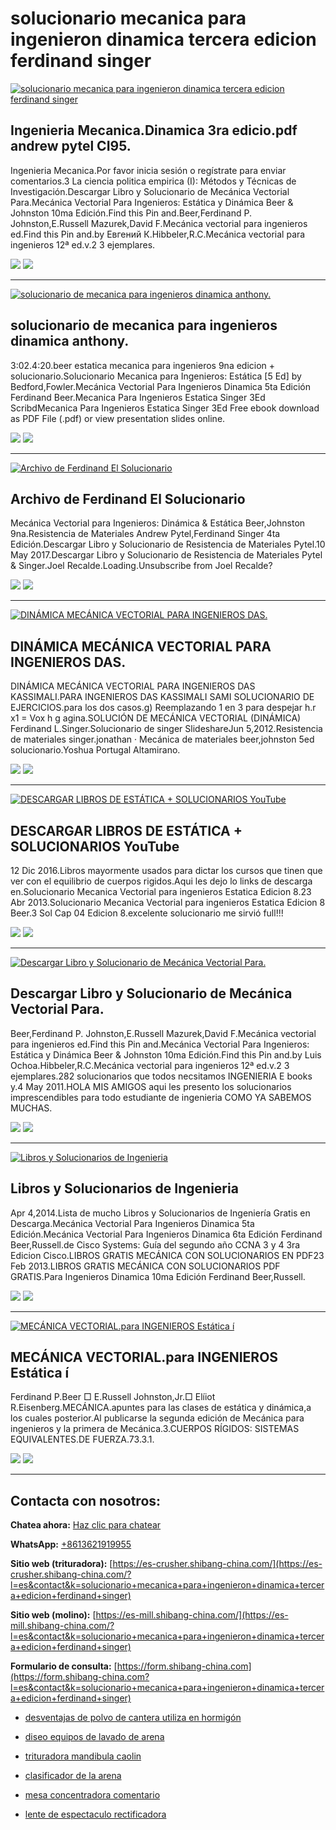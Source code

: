 # solucionario mecanica para ingenieron dinamica tercera edicion ferdinand singer

<a href="https://swt.shibang-china.com/?l=es&img&k=solucionario+mecanica+para+ingenieron+dinamica+tercera+edicion+ferdinand+singer" target="_blank">![solucionario mecanica para ingenieron dinamica tercera edicion ferdinand singer](http://static.shibang-china.com/all-800x300/1185.jpg)</a>

## Ingenieria Mecanica.Dinamica 3ra edicio.pdf andrew pytel CI95.
Ingenieria Mecanica.Por favor inicia sesión o regístrate para enviar comentarios.3 La ciencia politica empirica (I): Métodos y Técnicas de Investigación.Descargar Libro y Solucionario de Mecánica Vectorial Para.Mecánica Vectorial Para Ingenieros: Estática y Dinámica Beer &amp; Johnston 10ma Edición.Find this Pin and.Beer,Ferdinand P. Johnston,E.Russell Mazurek,David F.Mecánica vectorial para ingenieros ed.Find this Pin and.by Евгений К.Hibbeler,R.C.Mecánica vectorial para ingenieros 12ª ed.v.2 3 ejemplares.


<a href="https://whatsapp.shibangsoft.com/WhatsApp.php" target="_blank" title="WhatsApp">![](http://static.shibang-china.com/icon/whatsapp.png)</a> <a href="https://swt.shibang-china.com/?l=es&icon&k=solucionario+mecanica+para+ingenieron+dinamica+tercera+edicion+ferdinand+singer" target="_blank">![](http://static.shibang-china.com/icon/chat-es.png)</a>

---

<a href="https://swt.shibang-china.com/?l=es&img&k=solucionario+mecanica+para+ingenieron+dinamica+tercera+edicion+ferdinand+singer" target="_blank">![solucionario de mecanica para ingenieros dinamica anthony.](http://static.shibang-china.com/all-800x300/417.jpg)</a>

## solucionario de mecanica para ingenieros dinamica anthony.
3:02.4:20.beer estatica mecanica para ingenieros 9na edicion + solucionario.Solucionario Mecanica para Ingenieros: Estática [5 Ed] by Bedford,Fowler.Mecánica Vectorial Para Ingenieros Dinamica 5ta Edición Ferdinand Beer.Mecanica Para Ingenieros Estatica Singer 3Ed ScribdMecanica Para Ingenieros Estatica Singer 3Ed Free ebook download as PDF File (.pdf) or view presentation slides online.


<a href="https://whatsapp.shibangsoft.com/WhatsApp.php" target="_blank" title="WhatsApp">![](http://static.shibang-china.com/icon/whatsapp.png)</a> <a href="https://swt.shibang-china.com/?l=es&icon&k=solucionario+mecanica+para+ingenieron+dinamica+tercera+edicion+ferdinand+singer" target="_blank">![](http://static.shibang-china.com/icon/chat-es.png)</a>

---

<a href="https://swt.shibang-china.com/?l=es&img&k=solucionario+mecanica+para+ingenieron+dinamica+tercera+edicion+ferdinand+singer" target="_blank">![Archivo de Ferdinand El Solucionario](http://static.shibang-china.com/all-800x300/431.jpg)</a>

## Archivo de Ferdinand El Solucionario
Mecánica Vectorial para Ingenieros: Dinámica &amp; Estática Beer,Johnston 9na.Resistencia de Materiales Andrew Pytel,Ferdinand Singer 4ta Edición.Descargar Libro y Solucionario de Resistencia de Materiales Pytel.10 May 2017.Descargar Libro y Solucionario de Resistencia de Materiales Pytel &amp; Singer.Joel Recalde.Loading.Unsubscribe from Joel Recalde?


<a href="https://whatsapp.shibangsoft.com/WhatsApp.php" target="_blank" title="WhatsApp">![](http://static.shibang-china.com/icon/whatsapp.png)</a> <a href="https://swt.shibang-china.com/?l=es&icon&k=solucionario+mecanica+para+ingenieron+dinamica+tercera+edicion+ferdinand+singer" target="_blank">![](http://static.shibang-china.com/icon/chat-es.png)</a>

---

<a href="https://swt.shibang-china.com/?l=es&img&k=solucionario+mecanica+para+ingenieron+dinamica+tercera+edicion+ferdinand+singer" target="_blank">![DINÁMICA MECÁNICA VECTORIAL PARA INGENIEROS DAS.](http://static.shibang-china.com/all-800x300/61.jpg)</a>

## DINÁMICA MECÁNICA VECTORIAL PARA INGENIEROS DAS.
DINÁMICA MECÁNICA VECTORIAL PARA INGENIEROS DAS KASSIMALI.PARA INGENIEROS DAS KASSIMALI SAMI SOLUCIONARIO DE EJERCICIOS.para los dos casos.g) Reemplazando 1 en 3 para despejar h.r x1 = Vox h g agina.SOLUCIÓN DE MECÁNICA VECTORIAL (DINÁMICA) Ferdinand L.Singer.Solucionario de singer SlideshareJun 5,2012.Resistencia de materiales singer.jonathan &middot; Mecánica de materiales beer,johnston 5ed solucionario.Yoshua Portugal Altamirano.


<a href="https://whatsapp.shibangsoft.com/WhatsApp.php" target="_blank" title="WhatsApp">![](http://static.shibang-china.com/icon/whatsapp.png)</a> <a href="https://swt.shibang-china.com/?l=es&icon&k=solucionario+mecanica+para+ingenieron+dinamica+tercera+edicion+ferdinand+singer" target="_blank">![](http://static.shibang-china.com/icon/chat-es.png)</a>

---

<a href="https://swt.shibang-china.com/?l=es&img&k=solucionario+mecanica+para+ingenieron+dinamica+tercera+edicion+ferdinand+singer" target="_blank">![DESCARGAR LIBROS DE ESTÁTICA + SOLUCIONARIOS YouTube](http://static.shibang-china.com/all-800x300/1103.jpg)</a>

## DESCARGAR LIBROS DE ESTÁTICA + SOLUCIONARIOS YouTube
12 Dic 2016.Libros mayormente usados para dictar los cursos que tinen que ver con el equilibrio de cuerpos rigidos.Aqui les dejo lo links de descarga en.Solucionario Mecanica Vectorial para ingenieros Estatica Edicion 8.23 Abr 2013.Solucionario Mecanica Vectorial para ingenieros Estatica Edicion 8 Beer.3 Sol Cap 04 Edicion 8.excelente solucionario me sirvió full!!!


<a href="https://whatsapp.shibangsoft.com/WhatsApp.php" target="_blank" title="WhatsApp">![](http://static.shibang-china.com/icon/whatsapp.png)</a> <a href="https://swt.shibang-china.com/?l=es&icon&k=solucionario+mecanica+para+ingenieron+dinamica+tercera+edicion+ferdinand+singer" target="_blank">![](http://static.shibang-china.com/icon/chat-es.png)</a>

---

<a href="https://swt.shibang-china.com/?l=es&img&k=solucionario+mecanica+para+ingenieron+dinamica+tercera+edicion+ferdinand+singer" target="_blank">![Descargar Libro y Solucionario de Mecánica Vectorial Para.](http://static.shibang-china.com/all-800x300/503.jpg)</a>

## Descargar Libro y Solucionario de Mecánica Vectorial Para.
Beer,Ferdinand P. Johnston,E.Russell Mazurek,David F.Mecánica vectorial para ingenieros ed.Find this Pin and.Mecánica Vectorial Para Ingenieros: Estática y Dinámica Beer &amp; Johnston 10ma Edición.Find this Pin and.by Luis Ochoa.Hibbeler,R.C.Mecánica vectorial para ingenieros 12ª ed.v.2 3 ejemplares.282 solucionarios que todos necsitamos INGENIERIA E books y.4 May 2011.HOLA MIS AMIGOS aqui les presento los solucionarios imprescendibles para todo estudiante de ingenieria COMO YA SABEMOS MUCHAS.


<a href="https://whatsapp.shibangsoft.com/WhatsApp.php" target="_blank" title="WhatsApp">![](http://static.shibang-china.com/icon/whatsapp.png)</a> <a href="https://swt.shibang-china.com/?l=es&icon&k=solucionario+mecanica+para+ingenieron+dinamica+tercera+edicion+ferdinand+singer" target="_blank">![](http://static.shibang-china.com/icon/chat-es.png)</a>

---

<a href="https://swt.shibang-china.com/?l=es&img&k=solucionario+mecanica+para+ingenieron+dinamica+tercera+edicion+ferdinand+singer" target="_blank">![Libros y Solucionarios de Ingenieria](http://static.shibang-china.com/all-800x300/425.jpg)</a>

## Libros y Solucionarios de Ingenieria
Apr 4,2014.Lista de mucho Libros y Solucionarios de Ingeniería Gratis en Descarga.Mecánica Vectorial Para Ingenieros Dinamica 5ta Edición.Mecánica Vectorial Para Ingenieros Dinamica 6ta Edición Ferdinand Beer,Russell.de Cisco Systems: Guía del segundo año CCNA 3 y 4 3ra Edicion Cisco.LIBROS GRATIS MECÁNICA CON SOLUCIONARIOS EN PDF23 Feb 2013.LIBROS GRATIS MECÁNICA CON SOLUCIONARIOS PDF GRATIS.Para Ingenieros Dinamica 10ma Edición Ferdinand Beer,Russell.


<a href="https://whatsapp.shibangsoft.com/WhatsApp.php" target="_blank" title="WhatsApp">![](http://static.shibang-china.com/icon/whatsapp.png)</a> <a href="https://swt.shibang-china.com/?l=es&icon&k=solucionario+mecanica+para+ingenieron+dinamica+tercera+edicion+ferdinand+singer" target="_blank">![](http://static.shibang-china.com/icon/chat-es.png)</a>

---

<a href="https://swt.shibang-china.com/?l=es&img&k=solucionario+mecanica+para+ingenieron+dinamica+tercera+edicion+ferdinand+singer" target="_blank">![MECÁNICA VECTORIAL.para INGENIEROS Estática í](http://static.shibang-china.com/all-800x300/551.jpg)</a>

## MECÁNICA VECTORIAL.para INGENIEROS Estática í
Ferdinand P.Beer □ E.Russell Johnston,Jr.□ Elíiot R.Eisenberg.MECÁNICA.apuntes para las clases de estática y dinámica,a los cuales posterior.Al publicarse la segunda edición de Mecánica para ingenieros y la primera de Mecánica.3.CUERPOS RÍGIDOS: SISTEMAS EQUIVALENTES.DE FUERZA.73.3.1.

<a href="https://whatsapp.shibangsoft.com/WhatsApp.php" target="_blank" title="WhatsApp">![](http://static.shibang-china.com/icon/whatsapp.png)</a> <a href="https://swt.shibang-china.com/?l=es&icon&k=solucionario+mecanica+para+ingenieron+dinamica+tercera+edicion+ferdinand+singer" target="_blank">![](http://static.shibang-china.com/icon/chat-es.png)</a>

---
## Contacta con nosotros:

**Chatea ahora:** [Haz clic para chatear](https://swt.shibang-china.com?l=es&contact&k=solucionario+mecanica+para+ingenieron+dinamica+tercera+edicion+ferdinand+singer)

**WhatsApp:**  [+8613621919955](https://whatsapp.shibangsoft.com/WhatsApp.php)

**Sitio web (trituradora):** [https://es-crusher.shibang-china.com/](https://es-crusher.shibang-china.com/?l=es&contact&k=solucionario+mecanica+para+ingenieron+dinamica+tercera+edicion+ferdinand+singer)

**Sitio web (molino):** [https://es-mill.shibang-china.com/](https://es-mill.shibang-china.com/?l=es&contact&k=solucionario+mecanica+para+ingenieron+dinamica+tercera+edicion+ferdinand+singer)

**Formulario de consulta:** [https://form.shibang-china.com](https://form.shibang-china.com?l=es&contact&k=solucionario+mecanica+para+ingenieron+dinamica+tercera+edicion+ferdinand+singer)

* [desventajas de polvo de cantera utiliza en hormigón](../57/desventajas%20de%20polvo%20de%20cantera%20utiliza%20en%20hormig%C3%B3n.md)

* [diseo equipos de lavado de arena](../63/diseo%20equipos%20de%20lavado%20de%20arena.md)

* [trituradora mandibula caolin](../63/trituradora%20mandibula%20caolin.md)

* [clasificador de la arena](../61/clasificador%20de%20la%20arena.md)

* [mesa concentradora comentario](../59/mesa%20concentradora%20comentario.md)

* [lente de espectaculo rectificadora](../52/lente%20de%20espectaculo%20rectificadora.md)